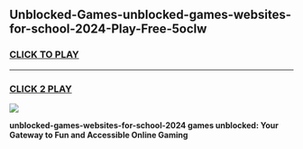 
## Unblocked-Games-unblocked-games-websites-for-school-2024-Play-Free-5oclw
<h3>
<a href="https://premium76.site?title=unblocked-games-websites-for-school-2024&ref=17A">CLICK TO PLAY</a></h3>
<hr>

<h3>
<a href="https://premium76.site?title=unblocked-games-websites-for-school-2024&ref=17A">CLICK 2 PLAY</a>
  
</h3>

<a href="https://premium76.site?title=unblocked-games-websites-for-school-2024&ref=17A"><img src="https://clearcache.store/games.png"></a>


**unblocked-games-websites-for-school-2024 games unblocked: Your Gateway to Fun and Accessible Online Gaming**
